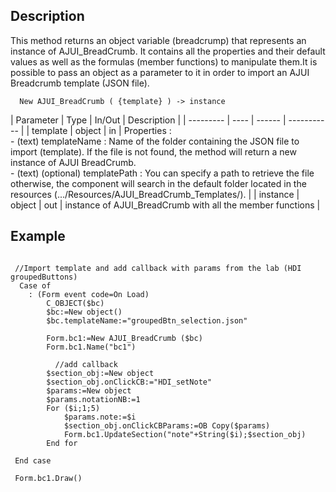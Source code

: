 ﻿<!--New AJUI_BreadCrumb ( {template_obj} ) -> AJUI BreadCrumb instance -->



## Description

This method returns an object variable (breadcrump) that represents an instance of AJUI_BreadCrumb. It contains all the properties and their default values as well as the formulas (member functions) to manipulate them.It is possible to pass an object as a parameter to it in order to import an AJUI Breadcrumb template (JSON file). 

```4d
  New AJUI_BreadCrumb ( {template} ) -> instance
```

| Parameter | Type | In/Out | Description |
| --------- | ---- | ------ | ----------- |
| template | object | in | Properties :<br> - (text) templateName :  Name of the folder containing the JSON file to import (template). If the file is not found, the method will return a new instance of AJUI BreadCrumb.<br> - (text) (optional) templatePath : You can specify a path to retrieve the file otherwise, the component will search in the default folder located in the resources (.../Resources/AJUI_BreadCrumb_Templates/). |
| instance | object | out | instance of AJUI_BreadCrumb with all the member functions |

## Example

```4d

 //Import template and add callback with params from the lab (HDI groupedButtons)
  Case of 
	: (Form event code=On Load)
		C_OBJECT($bc)
		$bc:=New object()
		$bc.templateName:="groupedBtn_selection.json"
		
		Form.bc1:=New AJUI_BreadCrumb ($bc)
		Form.bc1.Name("bc1")
		
		  //add callback
		$section_obj:=New object
		$section_obj.onClickCB:="HDI_setNote"
		$params:=New object
		$params.notationNB:=1
		For ($i;1;5)
			$params.note:=$i
			$section_obj.onClickCBParams:=OB Copy($params)
			Form.bc1.UpdateSection("note"+String($i);$section_obj)
		End for 
		
 End case 

 Form.bc1.Draw()
```

